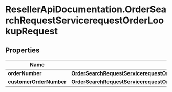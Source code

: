 # ResellerApiDocumentation.OrderSearchRequestServicerequestOrderLookupRequest

## Properties

Name | Type | Description | Notes
------------ | ------------- | ------------- | -------------
**orderNumber** | [**OrderSearchRequestServicerequestOrderLookupRequestOrderNumber**](OrderSearchRequestServicerequestOrderLookupRequestOrderNumber.md) |  | [optional] 
**customerOrderNumber** | [**OrderSearchRequestServicerequestOrderLookupRequestCustomerOrderNumber**](OrderSearchRequestServicerequestOrderLookupRequestCustomerOrderNumber.md) |  | [optional] 


